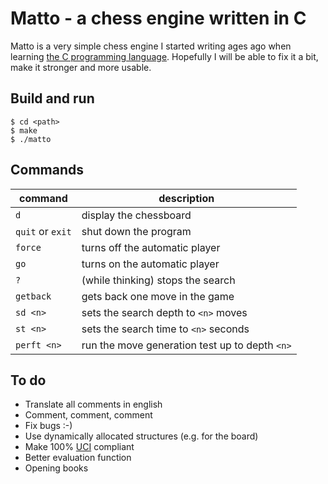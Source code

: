 # Matto - a chess engine written in C

Matto is a very simple chess engine I started writing ages ago when learning [the C programming language](http://s3-us-west-2.amazonaws.com/belllabs-microsite-dritchie/cbook/index.html). Hopefully I will be able to fix it a bit, make it stronger and more usable.

## Build and run

	$ cd <path>
	$ make
	$ ./matto

## Commands

command | description
--- | ---
`d` | display the chessboard
`quit` or `exit` | shut down the program
`force` | turns off the automatic player
`go` | turns on the automatic player
`?` | (while thinking) stops the search
`getback` | gets back one move in the game
`sd <n>` | sets the search depth to `<n>` moves
`st <n>` | sets the search time to `<n>` seconds
`perft <n>` | run the move generation test up to depth `<n>`

## To do

* Translate all comments in english
* Comment, comment, comment
* Fix bugs :-)
* Use dynamically allocated structures (e.g. for the board)
* Make 100% [UCI](http://www.shredderchess.com/chess-info/features/uci-universal-chess-interface.html) compliant
* Better evaluation function
* Opening books

